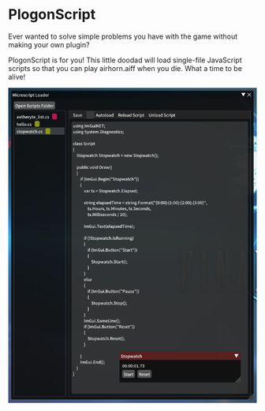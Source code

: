# PlogonScript

Ever wanted to solve simple problems you have with the game without making your own plugin?

PlogonScript is for you! This little doodad will load single-file JavaScript scripts so
that you can play airhorn.aiff when you die. What a time to be alive!

![Image demonstrating a simple stopwatch script.](demo.png)